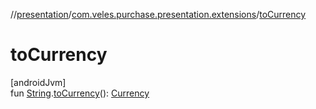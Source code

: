 //[presentation](../../index.md)/[com.veles.purchase.presentation.extensions](index.md)/[toCurrency](to-currency.md)

# toCurrency

[androidJvm]\
fun [String](https://kotlinlang.org/api/latest/jvm/stdlib/kotlin/-string/index.html).[toCurrency](to-currency.md)(): [Currency](https://developer.android.com/reference/kotlin/java/util/Currency.html)
